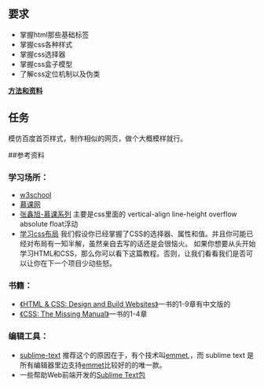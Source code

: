 

## 要求 
   
 * 掌握html那些基础标签
 * 掌握css各种样式
 * 掌握css选择器
 * 掌握css盒子模型
 * 了解css定位机制以及伪类
 
  **[方法和资料](#参考资料 )**

## 任务
模仿百度首页样式，制作相似的网页，做个大概模样就行。

##参考资料 

###  学习场所：

*   [w3school](http://www.w3school.com.cn/)
*   [慕课网](http://www.imooc.com/)
*   [张鑫旭-慕课系列](http://www.imooc.com/space/teacher/id/197450)
  主要是css里面的  vertical-align   line-height overflow   absolute   float浮动
*   [学习css布局](http://zh.learnlayout.com/index.html)
我们假设你已经掌握了CSS的选择器、属性和值。并且你可能已经对布局有一知半解，虽然亲自去写的话还是会很恼火。
如果你想要从头开始学习HTML和CSS，那么你可以看下这篇教程。否则，让我们看看我们是否可以让你在下一个项目少动些怒。

### 书籍：

*   [《HTML & CSS: Design and Build Websites》](http://book.douban.com/subject/6585090/)一书的1-9章有中文版的
*   [《CSS: The Missing Manual》](http://book.douban.com/subject/26595981/)一书的1-4章

### 编辑工具：

*   [sublime-text](http://github.com/jikeytang/sublime-text)
    推荐这个的原因在于，有个技术叫[emmet]( http://docs.emmet.io),，而
sublime text 是所有编辑器里边支持[emmet]( http://docs.emmet.io)比较好的的唯一款。
*   一些帮助Web前端开发的[Sublime Text包](http://blog.jobbole.com/77232/)
